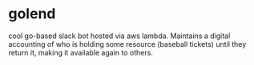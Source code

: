 # golend
cool go-based slack bot hosted via aws lambda. Maintains a digital accounting of who is holding some resource (baseball tickets) until they return it, making it available again to others.

